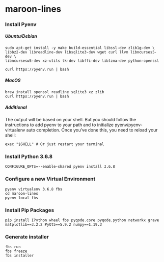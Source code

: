 # maroon-lines

### Install Pyenv
##### Ubuntu/Debian
```
sudo apt-get install -y make build-essential libssl-dev zlib1g-dev \
libbz2-dev libreadline-dev libsqlite3-dev wget curl llvm libncurses5-dev \
libncursesw5-dev xz-utils tk-dev libffi-dev liblzma-dev python-openssl

curl https://pyenv.run | bash
```

##### MacOS
```
brew install openssl readline sqlite3 xz zlib
curl https://pyenv.run | bash
```

##### Additional
The output will be based on your shell. But you should follow the instructions to add pyenv to your path and to initialize pyenv/pyenv-virtualenv auto completion. Once you’ve done this, you need to reload your shell:
```
exec "$SHELL" # Or just restart your terminal
```



### Install Python 3.6.8
```
CONFIGURE_OPTS=--enable-shared pyenv install 3.6.8
```

### Configure a new Virtual Environment
```
pyenv virtualenv 3.6.8 fbs
cd maroon-lines
pyenv local fbs
```

### Install Pip Packages
```
pip install IPython wheel fbs pyqode.core pyqode.python networkx grave matplotlib==3.2.2 PyQt5==5.9.2 numpy==1.19.3
```

### Generate installer
```
fbs run
fbs freeze
fbs installer
```